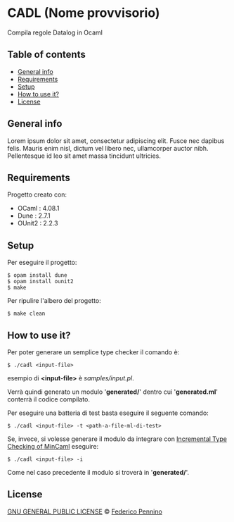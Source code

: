 # CADL (Nome provvisorio)
Compila regole Datalog in Ocaml

## Table of contents
* [General info](#general-info)
* [Requirements](#requirements)
* [Setup](#setup)
* [How to use it?](#how-to-use)
* [License](#license)

## General info
Lorem ipsum dolor sit amet, consectetur adipiscing elit. Fusce nec dapibus felis. Mauris enim nisl, dictum vel libero nec, ullamcorper auctor nibh. Pellentesque id leo sit amet massa tincidunt ultricies.
	
## Requirements
Progetto creato con:
* OCaml : 4.08.1
* Dune : 2.7.1
* OUnit2 : 2.2.3
	
## Setup
Per eseguire il progetto:

```
$ opam install dune
$ opam install ounit2
$ make
```

Per ripulire l'albero del progetto:

```
$ make clean
```

## How to use it?

Per poter generare un semplice type checker il comando è:

```
$ ./cadl <input-file>
```

esempio di **\<input-file\>** è _samples/input.pl_.

Verrà quindi generato un modulo '__generated/__' dentro cui '__generated.ml__' conterrà il codice compilato.

Per eseguire una batteria di test basta eseguire il seguente comando:

```
$ ./cadl <input-file> -t <path-a-file-ml-di-test>
```

Se, invece, si volesse generare il modulo da integrare con [Incremental Type Checking of MinCaml](https://github.com/mcaos/incremental-mincaml) eseguire:

```
$ ./cadl <input-file> -i
```

Come nel caso precedente il modulo si troverà in '__generated/__'.

## License

[GNU GENERAL PUBLIC LICENSE](https://github.com/freek9807/TSP-DP-PARALLEL/blob/master/LICENSE) © [Federico Pennino](mailto:federico@freek.io?subject=[GitHub]%20TSP%20CPP)